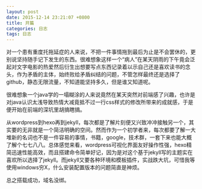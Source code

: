 ```yaml
---
layout: post
date: 2015-12-14 23:21:07 +0800
title: 开篇
categories: 日志
tags: 日志
---
```

对一个患有重度托拖延症的人来说，不把一件事情拖到最后为止是不会罢休的，更别说坚持随手记下发生的东西。很难想象这样一个“病人”在某天阴雨的下午竟会泛起对文字电影的热爱然后衍生出想要写点东西记录着以示自己还是喜欢读书的念头，作为矛盾的主体，始终败给矛盾纠结的问题，不管怎样最终还是选择了github，静态无限流量，不知道能坚持多久，但是谁又知道呢。

很难想象一个java学的一塌糊涂的人来说竟然在某天突然对前端感了兴趣，也许是对java认识太浅导致热情大减竟抵不过一行css样式的修改所带来的成就感，于是便开始在前端的深坑里胡搞瞎搞。

从wordpress到hexo再到jekyll，每次都是了解片刻便又兴致冲冲接触另一个，其实要的无非就是一个简洁明确的空间。然而作为一个初学者来，每次都要了解一大堆新的名词也不是一件容易的事情，书籍，google，技术群，一套下来也能大概了解个七七八八。总体感觉来看，wordpress可视化界面友好操作性强，hexo精简迅速性能高效，而且搭建命令简单好记，因为是对这个基于jekyll写的主题实在喜欢所以选择了jekyll。而jekyll又要各种环境和模板插件，实战跌大坑，可惜我等使用windows穷X，什么安装配置版本的问题简直是神烦。

总之搭载成功，域名没绑。
